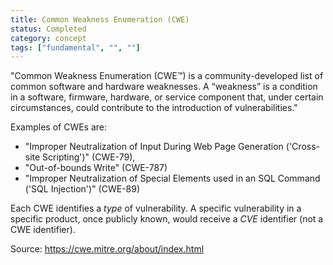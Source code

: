 ```yaml
---
title: Common Weakness Enumeration (CWE)
status: Completed
category: concept
tags: ["fundamental", "", ""]
---
```


"Common Weakness Enumeration (CWE™) is a community-developed list
of common software and hardware weaknesses. A “weakness” is a
condition in a software, firmware, hardware, or service component
that, under certain circumstances, could contribute to the introduction
of vulnerabilities."

Examples of CWEs are:

* "Improper Neutralization of Input During Web
  Page Generation ('Cross-site Scripting')" (CWE-79),
* "Out-of-bounds Write" (CWE-787)
* "Improper Neutralization of Special Elements used in an SQL Command
  ('SQL Injection')" (CWE-89)

Each CWE identifies a *type* of vulnerability.
A specific vulnerability in a specific product, once publicly known,
would receive a *CVE* identifier (not a CWE identifier).

Source: https://cwe.mitre.org/about/index.html
